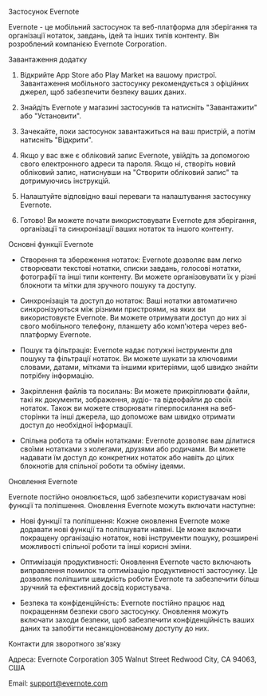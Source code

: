 Застосунок Evernote

Evernote - це мобільний застосунок та веб-платформа для зберігання та організації нотаток, завдань, ідей та інших типів контенту. Він розроблений компанією Evernote Corporation.

Завантаження додатку

1.	Відкрийте App Store або Play Market на вашому пристрої. Завантаження мобільного застосунку рекомендується з офіційних джерел, щоб забезпечити безпеку ваших даних.

2.	Знайдіть Evernote у магазині застосунків та натисніть "Завантажити" або "Установити".

3.	Зачекайте, поки застосунок завантажиться на ваш пристрій, а потім натисніть "Відкрити".

4.	Якщо у вас вже є обліковий запис Evernote, увійдіть за допомогою свого електронного адреси та пароля. Якщо ні, створіть новий обліковий запис, натиснувши на "Створити обліковий запис" та дотримуючись інструкцій.

5.	Налаштуйте відповідно ваші переваги та налаштування застосунку Evernote.

6.	Готово! Ви можете почати використовувати Evernote для зберігання, організації та синхронізації ваших нотаток та іншого контенту.

Основні функції Evernote

-	Створення та збереження нотаток: Evernote дозволяє вам легко створювати текстові нотатки, списки завдань, голосові нотатки, фотографії та інші типи контенту. Ви можете організовувати їх у різні блокноти та мітки для зручного пошуку та доступу.

-	Синхронізація та доступ до нотаток: Ваші нотатки автоматично синхронізуються між різними пристроями, на яких ви використовуєте Evernote. Ви можете отримувати доступ до них зі свого мобільного телефону, планшету або комп'ютера через веб-платформу Evernote.

-	Пошук та фільтрація: Evernote надає потужні інструменти для пошуку та фільтрації нотаток. Ви можете шукати за ключовими словами, датами, мітками та іншими критеріями, щоб швидко знайти потрібну інформацію.

-	Закріплення файлів та посилань: Ви можете прикріплювати файли, такі як документи, зображення, аудіо- та відеофайли до своїх нотаток. Також ви можете створювати гіперпосилання на веб-сторінки та інші джерела, що допоможе вам швидко отримати доступ до необхідної інформації.

-	Спільна робота та обмін нотатками: Evernote дозволяє вам ділитися своїми нотатками з колегами, друзями або родичами. Ви можете надавати їм доступ до конкретних нотаток або навіть до цілих блокнотів для спільної роботи та обміну ідеями.

Оновлення Evernote

Evernote постійно оновлюється, щоб забезпечити користувачам нові функції та поліпшення. Оновлення Evernote можуть включати наступне:

-	Нові функції та поліпшення: Кожне оновлення Evernote може додавати нові функції та поліпшувати наявні. Це може включати покращену організацію нотаток, нові інструменти пошуку, розширені можливості спільної роботи та інші корисні зміни.

-	Оптимізація продуктивності: Оновлення Evernote часто включають виправлення помилок та оптимізацію продуктивності застосунку. Це дозволяє поліпшити швидкість роботи Evernote та забезпечити більш зручний та ефективний досвід користувача.

-	Безпека та конфіденційність: Evernote постійно працює над покращенням безпеки свого застосунку. Оновлення можуть включати заходи безпеки, щоб забезпечити конфіденційність ваших даних та запобігти несанкціонованому доступу до них.

Контакти для зворотного зв'язку

Адреса: Evernote Corporation 305 Walnut Street Redwood City, CA 94063, США

Email: support@evernote.com

